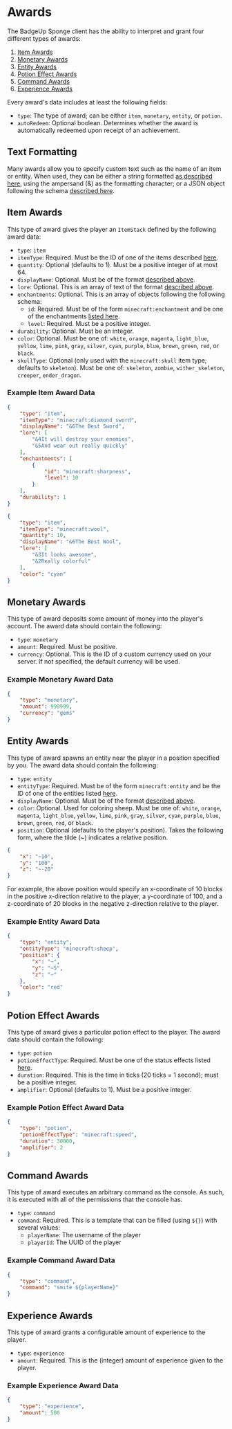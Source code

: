 # Awards

The BadgeUp Sponge client has the ability to interpret and grant four different types of awards:

1. [Item Awards](#item-awards)
2. [Monetary Awards](#monetary-awards)
3. [Entity Awards](#entity-awards)
4. [Potion Effect Awards](#potion-effect-awards)
5. [Command Awards](#command-awards)
6. [Experience Awards](#experience-awards)

Every award's data includes at least the following fields:

* `type`: The type of award; can be either `item`, `monetary`, `entity`, or `potion`.
* `autoRedeem`: Optional boolean. Determines whether the award is automatically redeemed upon receipt of an achievement.

## Text Formatting

Many awards allow you to specify custom text such as the name of an item or entity. When used, they can be either a string formatted [as described here](http://minecraft.gamepedia.com/Formatting_codes), using the ampersand (&) as the formatting character; or a JSON object following the schema [described here](http://minecraft.gamepedia.com/Commands#Raw_JSON_Text).

## Item Awards

This type of award gives the player an `ItemStack` defined by the following award data:

* `type`: `item`
* `itemType`: Required. Must be the ID of one of the items described [here](http://minecraft-ids.grahamedgecombe.com/).
* `quantity`: Optional (defaults to 1). Must be a positive integer of at most 64.
* `displayName`: Optional. Must be of the format [described above](#text-formatting).
* `lore`: Optional. This is an array of text of the format [described above](#text-formatting).
* `enchantments`: Optional. This is an array of objects following the following schema:
  * `id`: Required. Must be of the form `minecraft:enchantment` and be one of the enchantments [listed here](http://minecraft.gamepedia.com/Enchanting/ID).
  * `level`: Required. Must be a positive integer.
* `durability`: Optional. Must be an integer.
* `color`: Optional. Must be one of: `white`, `orange`, `magenta`, `light_blue`, `yellow`, `lime`, `pink`, `gray`, `silver`, `cyan`, `purple`, `blue`, `brown`, `green`, `red`, or `black`.
* `skullType`: Optional (only used with the `minecraft:skull` item type; defaults to `skeleton`). Must be one of: `skeleton`, `zombie`, `wither_skeleton`, `creeper`, `ender_dragon`.

### Example Item Award Data

```json
{
    "type": "item",
    "itemType": "minecraft:diamond_sword",
    "displayName": "&6The Best Sword",
    "lore": [
        "&4It will destroy your enemies",
        "&5And wear out really quickly"
    ],
    "enchantments": [
        {
            "id": "minecraft:sharpness",
            "level": 10
        }
    ],
    "durability": 1
}
```

```json
{
    "type": "item",
    "itemType": "minecraft:wool",
    "quantity": 10,
    "displayName": "&6The Best Wool",
    "lore": [
        "&3It looks awesome",
        "&2Really colorful"
    ],
    "color": "cyan"
}
```

## Monetary Awards

This type of award deposits some amount of money into the player's account. The award data should contain the following:

* `type`: `monetary`
* `amount`: Required. Must be positive.
* `currency`: Optional. This is the ID of a custom currency used on your server. If not specified, the default currency will be used.

### Example Monetary Award Data

```json
{
    "type": "monetary",
    "amount": 999999,
    "currency": "gems"
}
```

## Entity Awards

This type of award spawns an entity near the player in a position specified by you. The award data should contain the following:

* `type`: `entity`
* `entityType`: Required. Must be of the form `minecraft:entity` and be the ID of one of the entities listed [here](http://minecraft-ids.grahamedgecombe.com/entities).
* `displayName`: Optional. Must be of the format [described above](#text-formatting).
* `color`: Optional. Used for coloring sheep. Must be one of: `white`, `orange`, `magenta`, `light_blue`, `yellow`, `lime`, `pink`, `gray`, `silver`, `cyan`, `purple`, `blue`, `brown`, `green`, `red`, or `black`.
* `position`: Optional (defaults to the player's position). Takes the following form, where the tilde (~) indicates a relative position.

```json
{
    "x": "~10",
    "y": "100",
    "z": "~-20"
}
```

For example, the above position would specify an x-coordinate of 10 blocks in the positive x-direction relative to the player, a y-coordinate of 100, and a z-coordinate of 20 blocks in the negative z-direction relative to the player.

### Example Entity Award Data

```json
{
    "type": "entity",
    "entityType": "minecraft:sheep",
    "position": {
        "x": "~",
        "y": "~5",
        "z": "~"
    },
    "color": "red"
}
```

## Potion Effect Awards

This type of award gives a particular potion effect to the player. The award data should contain the following:

* `type`: `potion`
* `potionEffectType`: Required. Must be one of the status effects listed [here](http://minecraft.gamepedia.com/Data_values#Status_effects).
* `duration`: Required. This is the time in ticks (20 ticks = 1 second); must be a positive integer.
* `amplifier`: Optional (defaults to 1). Must be a positive integer.

### Example Potion Effect Award Data

```json
{
    "type": "potion",
    "potionEffectType": "minecraft:speed",
    "duration": 30000,
    "amplifier": 2
}
```

## Command Awards

This type of award executes an arbitrary command as the console. As such, it is executed with all of the permissions that the console has.

* `type`: `command`
* `command`: Required. This is a template that can be filled (using `${}`) with several values:
  * `playerName`: The username of the player
  * `playerId`: The UUID of the player

### Example Command Award Data

```json
{
    "type": "command",
    "command": "smite ${playerName}"
}
```

## Experience Awards

This type of award grants a configurable amount of experience to the player.

* `type`: `experience`
* `amount`: Required. This is the (integer) amount of experience given to the player.

### Example Experience Award Data

```json
{
    "type": "experience",
    "amount": 500
}
```

